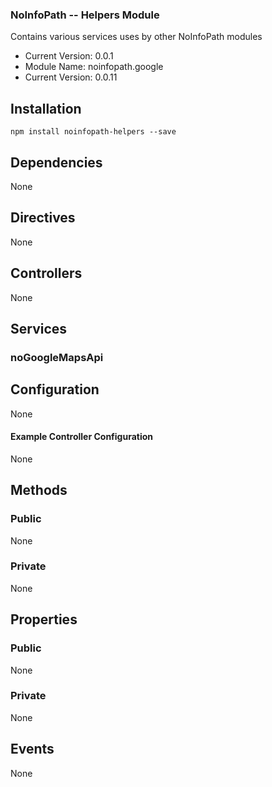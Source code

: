 ### NoInfoPath -- Helpers Module
Contains various services uses by other NoInfoPath modules
 - Current Version: 0.0.1
 - Module Name: noinfopath.google
 - Current Version: 0.0.11
 
## Installation
    npm install noinfopath-helpers --save

## Dependencies
None

## Directives
None

## Controllers
None

## Services

### noGoogleMapsApi

## Configuration
None

#### Example Controller Configuration
None

## Methods
### Public
None

### Private
None

## Properties
### Public
None

### Private
None

## Events
None